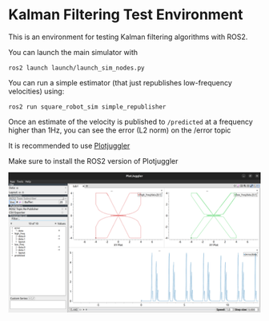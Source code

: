 # Kalman Filtering Test Environment

This is an environment for testing Kalman filtering algorithms with ROS2.

You can launch the main simulator with

```shell
ros2 launch launch/launch_sim_nodes.py
```

You can run a simple estimator (that just republishes low-frequency velocities) using:

```shell
ros2 run square_robot_sim simple_republisher
```

Once an estimate of the velocity is published to `/predicted` at a frequency higher than 1Hz,
you can see the error (L2 norm) on the /error topic

It is recommended to use [Plotjuggler](https://github.com/facontidavide/PlotJuggler)

Make sure to install the ROS2 version of Plotjuggler

![Example Window from Plotjuggler](exampledata.png)